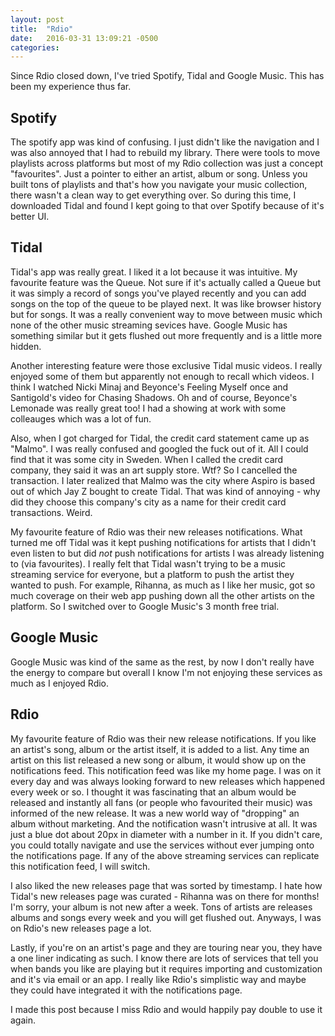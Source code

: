 ```yaml
---
layout: post
title:  "Rdio"
date:   2016-03-31 13:09:21 -0500
categories:
---
```

Since Rdio closed down, I've tried Spotify, Tidal and Google Music. This has been my experience thus far.

## Spotify
The spotify app was kind of confusing. I just didn't like the navigation and I was also annoyed that I had to rebuild my library. There were tools to move playlists across platforms but most of my Rdio collection was just a concept "favourites". Just a pointer to either an artist, album or song. Unless you built tons of playlists and that's how you navigate your music collection, there wasn't a clean way to get everything over. So during this time, I downloaded Tidal and found I kept going to that over Spotify because of it's better UI.

## Tidal
Tidal's app was really great. I liked it a lot because it was intuitive. My favourite feature was the Queue. Not sure if it's actually called a Queue but it was simply a record of songs you've played recently and you can add songs on the top of the queue to be played next. It was like browser history but for songs. It was a really convenient way to move between music which none of the other music streaming sevices have. Google Music has something similar but it gets flushed out more frequently and is a little more hidden.

Another interesting feature were those exclusive Tidal music videos. I really enjoyed some of them but apparently not enough to recall which videos. I think I watched Nicki Minaj and Beyonce's Feeling Myself once and Santigold's video for Chasing Shadows. Oh and of course, Beyonce's Lemonade was really great too! I had a showing at work with some colleauges which was a lot of fun. 

Also, when I got charged for Tidal, the credit card statement came up as "Malmo". I was really confused and googled the fuck out of it. All I could find that it was some city in Sweden. When I called the credit card company, they said it was an art supply store. Wtf? So I cancelled the transaction. I later realized that Malmo was the city where Aspiro is based out of which Jay Z bought to create Tidal. That was kind of annoying - why did they choose this company's city as a name for their credit card transactions. Weird.

My favourite feature of Rdio was their new releases notifications. What turned me off Tidal was it kept pushing notifications for artists that I didn't even listen to but did *not* push notifications for artists I was already listening to (via favourites). I really felt that Tidal wasn't trying to be a music streaming service for everyone, but a platform to push the artist they wanted to push. For example, Rihanna, as much as I like her music, got so much coverage on their web app pushing down all the other artists on the platform. So I switched over to Google Music's 3 month free trial.

## Google Music
Google Music was kind of the same as the rest, by now I don't really have the energy to compare but overall I know I'm not enjoying these services as much as I enjoyed Rdio.

## Rdio
My favourite feature of Rdio was their new release notifications. If you like an artist's song, album or the artist itself, it is added to a list. Any time an artist on this list released a new song or album, it would show up on the notifications feed. This notification feed was like my home page. I was on it every day and was always looking forward to new releases which happened every week or so. I thought it was fascinating that an album would be released and instantly all fans (or people who favourited their music) was informed of the new release. It was a new world way of "dropping" an album without marketing. And the notification wasn't intrusive at all. It was just a blue dot about 20px in diameter with a number in it. If you didn't care, you could totally navigate and use the services without ever jumping onto the notifications page. If any of the above streaming services can replicate this notification feed, I will switch.

I also liked the new releases page that was sorted by timestamp. I hate how Tidal's new releases page was curated - Rihanna was on there for months! I'm sorry, your album is not new after a week. Tons of artists are releases albums and songs every week and you will get flushed out. Anyways, I was on Rdio's new releases page a lot.

Lastly, if you're on an artist's page and they are touring near you, they have a one liner indicating as such. I know there are lots of services that tell you when bands you like are playing but it requires importing and customization and it's via email or an app. I really like Rdio's simplistic way and maybe they could have integrated it with the notifications page.

I made this post because I miss Rdio and would happily pay double to use it again. 
